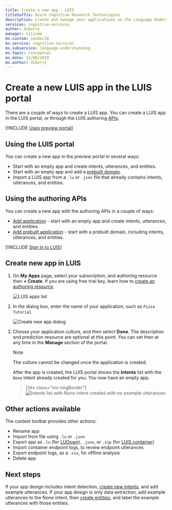 ```yaml
---
title: Create a new app - LUIS
titleSuffix: Azure Cognitive Research Technologies
description: Create and manage your applications on the Language Understanding (LUIS) webpage.
services: cognitive-services
author: diberry
manager: nitinme
ms.custom: seodec18
ms.service: cognitive-services
ms.subservice: language-understanding
ms.topic: conceptual
ms.date: 11/08/2019
ms.author: diberry
---
```


# Create a new LUIS app in the LUIS portal
There are a couple of ways to create a LUIS app. You can create a LUIS app in the LUIS portal, or through the LUIS authoring [APIs](developer-reference-resource.md).

[!INCLUDE [Uses preview portal](includes/uses-portal-preview.md)]

## Using the LUIS portal

You can create a new app in the preview portal in several ways:

* Start with an empty app and create intents, utterances, and entities.
* Start with an empty app and add a [prebuilt domain](luis-how-to-use-prebuilt-domains.md).
* Import a LUIS app from a `.lu` or `.json` file that already contains intents, utterances, and entities.

## Using the authoring APIs
You can create a new app with the authoring APIs in a couple of ways:

* [Add application](https://westeurope.dev.cognitive.microsoft.com/docs/services/luis-programmatic-apis-v3-0-preview/operations/5890b47c39e2bb052c5b9c2f) - start with an empty app and create intents, utterances, and entities.
* [Add prebuilt application](https://westeurope.dev.cognitive.microsoft.com/docs/services/luis-programmatic-apis-v3-0-preview/operations/59104e515aca2f0b48c76be5) - start with a prebuilt domain, including intents, utterances, and entities.  


<a name="export-app"></a>
<a name="import-new-app"></a>
<a name="delete-app"></a>
 

[!INCLUDE [Sign in to LUIS](./includes/sign-in-process.md)]

## Create new app in LUIS

1. On **My Apps** page, select your subscription, and authoring resource then **+ Create**. If you are using free trial key, learn how to [create an authoring resource](luis-how-to-azure-subscription.md#create-resources-in-the-azure-portal).

    ![LUIS apps list](./media/create-app-in-portal.png)


1. In the dialog box, enter the name of your application, such as `Pizza Tutorial`.

    ![Create new app dialog](./media/create-pizza-tutorial-app-in-portal.png)

1. Choose your application culture, and then select **Done**. The description and prediction resource are optional at this point. You can set then at any time in the **Manage** section of the portal.

    > [!NOTE]
    > The culture cannot be changed once the application is created. 

    After the app is created, the LUIS portal shows the **Intents** list with the `None` intent already created for you. You now have an empty app. 
    
    > [!div class="mx-imgBorder"]
    > ![Intents list with None intent created with no example utterances.](media/pizza-tutorial-new-app-empty-intent-list.png)

## Other actions available

The context toolbar provides other actions:

* Rename app
* Import from file using `.lu` or `.json`
* Export app as `.lu` (for [LUDown](https://github.com/microsoft/botbuilder-tools/tree/master/packages/Ludown)), `.json`, or `.zip` (for [LUIS container](luis-container-howto.md))
* Import container endpoint logs, to review endpoint utterances
* Export endpoint logs, as a `.csv`, for offline analysis
* Delete app

## Next steps

If your app design includes intent detection, [create new intents](luis-how-to-add-intents.md), and add example utterances. If your app design is only data extraction, add example utterances to the None intent, then [create entities](luis-how-to-add-example-utterances.md), and label the example utterances with those entities. 

